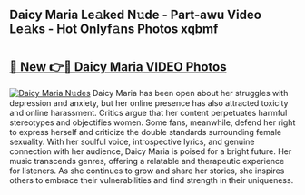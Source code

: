 ## Daicy Maria Le𝚊ked N𝚞de - Part-awu Video Le𝚊ks - Hot Onlyf𝚊ns Photos xqbmf

# <h2><a href="http://ac10280.deff.icu/?id=Daicy+Maria">🔗 New 👉🔴 Daicy Maria VIDEO Photos</a></h2>

[![Daicy Maria N𝚞des](https://i.imgur.com/rIISA9y.gif)](http://ac10280.deff.icu/?id=Daicy+Maria)
Daicy Maria has been open about her struggles with depression and anxiety, but her online presence has also attracted toxicity and online harassment. Critics argue that her content perpetuates harmful stereotypes and objectifies women. Some fans, meanwhile, defend her right to express herself and criticize the double standards surrounding female sexuality. With her soulful voice, introspective lyrics, and genuine connection with her audience, Daicy Maria is poised for a bright future. Her music transcends genres, offering a relatable and therapeutic experience for listeners. As she continues to grow and share her stories, she inspires others to embrace their vulnerabilities and find strength in their uniqueness.
